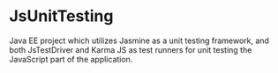 JsUnitTesting
=============

Java EE project which utilizes Jasmine as a unit testing framework, and both JsTestDriver and Karma JS as test runners for unit testing the JavaScript part of the application. 
